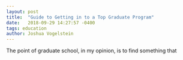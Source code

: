 ```yaml
---
layout: post
title:  "Guide to Getting in to a Top Graduate Program"
date:   2018-09-29 14:27:57 -0400
tags: education
author: Joshua Vogelstein
---
```


The point of graduate school, in my opinion, is to find something that

